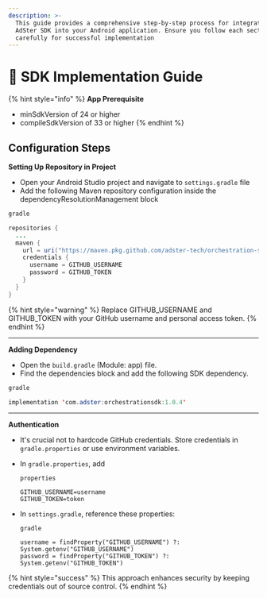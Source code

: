 ```yaml
---
description: >-
  This guide provides a comprehensive step-by-step process for integrating the
  AdSter SDK into your Android application. Ensure you follow each section
  carefully for successful implementation
---
```


# 📱 SDK Implementation Guide

{% hint style="info" %}
**App Prerequisite**

* minSdkVersion of 24 or higher
* compileSdkVersion of 33 or higher
{% endhint %}

## Configuration Steps



**Setting Up Repository in Project**

* Open your Android Studio project and navigate to `settings.gradle` file
* Add the following Maven repository configuration inside the dependencyResolutionManagement block

```java
gradle

repositories {
  ...
  maven {
    url = uri("https://maven.pkg.github.com/adster-tech/orchestration-sdk")
    credentials {
      username = GITHUB_USERNAME
      password = GITHUB_TOKEN
    }
  }
}
```

{% hint style="warning" %}
Replace GITHUB\_USERNAME and GITHUB\_TOKEN with your GitHub username and personal access token.
{% endhint %}

***

**Adding Dependency**

* Open the `build.gradle` (Module: app) file.
* Find the dependencies block and add the following SDK dependency.

```java
gradle

implementation 'com.adster:orchestrationsdk:1.0.4'
```

***

**Authentication**

* It's crucial not to hardcode GitHub credentials. Store credentials in `gradle.properties` or use environment variables.
*   In `gradle.properties`, add

    ```
    properties

    GITHUB_USERNAME=username
    GITHUB_TOKEN=token
    ```
*   In `settings.gradle`,  reference these properties:

    ```
    gradle

    username = findProperty("GITHUB_USERNAME") ?: System.getenv("GITHUB_USERNAME")
    password = findProperty("GITHUB_TOKEN") ?: System.getenv("GITHUB_TOKEN")
    ```

{% hint style="success" %}
This approach enhances security by keeping credentials out of source control.
{% endhint %}

